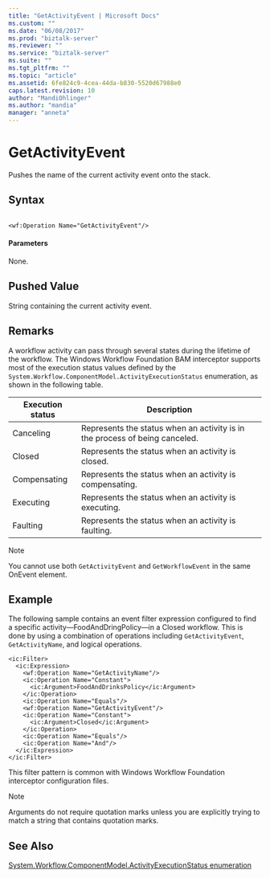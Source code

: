 ```yaml
---
title: "GetActivityEvent | Microsoft Docs"
ms.custom: ""
ms.date: "06/08/2017"
ms.prod: "biztalk-server"
ms.reviewer: ""
ms.service: "biztalk-server"
ms.suite: ""
ms.tgt_pltfrm: ""
ms.topic: "article"
ms.assetid: 6fe824c9-4cea-44da-b830-5520d67988e0
caps.latest.revision: 10
author: "MandiOhlinger"
ms.author: "mandia"
manager: "anneta"
---
```

# GetActivityEvent
Pushes the name of the current activity event onto the stack.  
  
## Syntax  
  
```  
  
<wf:Operation Name="GetActivityEvent"/>  
```  
  
#### Parameters  
 None.  
  
## Pushed Value  
 String containing the current activity event.  
  
## Remarks  
 A workflow activity can pass through several states during the lifetime of the workflow. The Windows Workflow Foundation BAM interceptor supports most of the execution status values defined by the `System.Workflow.ComponentModel.ActivityExecutionStatus` enumeration, as shown in the following table.  
  
|Execution status|Description|  
|----------------------|-----------------|  
|Canceling|Represents the status when an activity is in the process of being canceled.|  
|Closed|Represents the status when an activity is closed.|  
|Compensating|Represents the status when an activity is compensating.|  
|Executing|Represents the status when an activity is executing.|  
|Faulting|Represents the status when an activity is faulting.|  
  
> [!NOTE]
>  You cannot use both `GetActivityEvent` and `GetWorkflowEvent` in the same OnEvent element.  
  
## Example  
 The following sample contains an event filter expression configured to find a specific activity—FoodAndDringPolicy—in a Closed workflow. This is done by using a combination of operations including `GetActivityEvent`, `GetActivityName`, and logical operations.  
  
```  
<ic:Filter>  
  <ic:Expression>  
    <wf:Operation Name="GetActivityName"/>  
    <ic:Operation Name="Constant">  
      <ic:Argument>FoodAndDrinksPolicy</ic:Argument>  
    </ic:Operation>  
    <ic:Operation Name="Equals"/>  
    <wf:Operation Name="GetActivityEvent"/>  
    <ic:Operation Name="Constant">  
      <ic:Argument>Closed</ic:Argument>  
    </ic:Operation>  
    <ic:Operation Name="Equals"/>  
    <ic:Operation Name="And"/>  
  </ic:Expression>  
</ic:Filter>  
```  
  
 This filter pattern is common with Windows Workflow Foundation interceptor configuration files.  
  
> [!NOTE]
>  Arguments do not require quotation marks unless you are explicitly trying to match a string that contains quotation marks.  
  
## See Also  
 [System.Workflow.ComponentModel.ActivityExecutionStatus enumeration](http://go.microsoft.com/fwlink/?LinkId=119570)